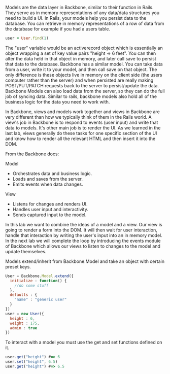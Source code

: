 Models are the data layer in Backbone, similar to their function in Rails.  They serve as in memory representations of any data/data structures you need to build a UI.  In Rails, your models help you persist data to the database.  You can retrieve in memory representations of a row of data from the database for example if you had a users table.

```ruby
user = User.find(1)
```
The "user" variable would be an activerecord object which is essentially an object wrapping a set of key value pairs "height => 6 feet".  You can then alter the data held in that object in memory, and later call save to persist that data to the database.  Backbone has a similar model.  You can take data from a user, write it to your model, and then call save on that object.  The only difference is these objects live in memory on the client side (the users computer rather than the server) and when persisted are really making POST/PUT/PATCH requests back to the server to persist/update the data.  Backbone Models can also load data from the server, so they can do the full job of syncing data.  Similar to rails, backbone models also hold all of the business logic for the data you need to work with.  

In Backbone, views and models work together and views in Backbone are very different than how we typically think of them in the Rails world.  A view's job in Backbone is to respond to events (user input) and write that data to models.  It's other main job is to render the UI.  As we learned in the last lab, views generally do these tasks for one specific section of the UI and know how to render all the relevant HTML and then insert it into the DOM.

From the Backbone docs:

Model
* Orchestrates data and business logic.
* Loads and saves from the server.
* Emits events when data changes.

View
* Listens for changes and renders UI.
* Handles user input and interactivity.
* Sends captured input to the model.

In this lab we want to combine the ideas of a model and a view.  Our view is going to render a form into the DOM.  It will then wait for user interaction, handle that interaction by writing the user's input into an in memory model.  In the next lab we will complete the loop by introducing the events module of Backbone which allows our views to listen to changes to the model and update themselves.

Models extend/inherit from Backbone.Model and take an object with certain preset keys.

```javascript
User = Backbone.Model.extend({
  initialize : function() {
    //do some stuff
  },
  defaults : {
    "name" : "generic user"
  }
})
user = new User({
  height : 6,
  weight : 175,
  admin : true
})
```

To interact with a model you must use the get and set functions defined on it.  
```javascript
user.get("height") #=> 6
user.set("height", 6.5)
user.get("height") #=> 6.5
```